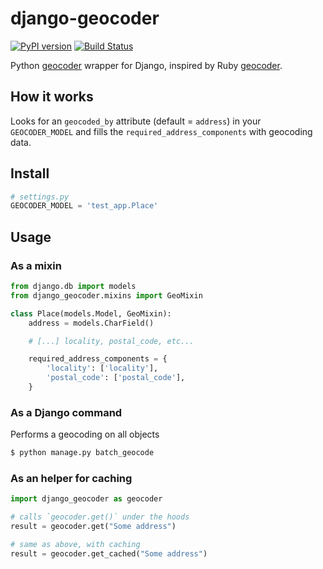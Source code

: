 # django-geocoder
[![PyPI version](https://badge.fury.io/py/django-geocoder.svg)](https://badge.fury.io/py/django-geocoder)
[![Build Status](https://travis-ci.org/cvng/django-geocoder.svg?branch=master)](https://travis-ci.org/cvng/django-geocoder)

Python [geocoder](https://github.com/DenisCarriere/geocoder) wrapper for Django, inspired by Ruby [geocoder](https://github.com/alexreisner/geocoder).

## How it works

Looks for an `geocoded_by` attribute (default = `address`) in your `GEOCODER_MODEL` and fills the `required_address_components` with geocoding data.

## Install

```python
# settings.py
GEOCODER_MODEL = 'test_app.Place'
```

## Usage

### As a mixin

```python
from django.db import models
from django_geocoder.mixins import GeoMixin

class Place(models.Model, GeoMixin):
    address = models.CharField()

    # [...] locality, postal_code, etc...

    required_address_components = {
        'locality': ['locality'],
        'postal_code': ['postal_code'],
    }
```

### As a Django command

Performs a geocoding on all objects

```bash
$ python manage.py batch_geocode
```

### As an helper for caching

```python
import django_geocoder as geocoder

# calls `geocoder.get()` under the hoods
result = geocoder.get("Some address")

# same as above, with caching
result = geocoder.get_cached("Some address")
```
